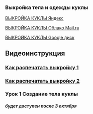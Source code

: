 ### Выкройка тела и одежды куклы
 
 [ВЫКРОЙКА КУКЛЫ Яндекс](https://yadi.sk/d/0OMxmv8JxOMUQA)
 
 [ВЫКРОЙКА КУКЛЫ Облако Mail.ru](https://cloud.mail.ru/public/2CHK/4GRXeyvLG)
 
 [ВЫКРОЙКА КУКЛЫ Google диск](https://drive.google.com/file/d/1C8IMdlms3mbIGPbxlmFS5ULkajvtfETZ/view?usp=sharing)
 
 ## Видеоинструкция
 
 ### [Kак распечатать выкройку 1](https://youtu.be/-pD-CA23ALA)
 ### [Kак распечатать выкройку 2](https://youtu.be/-pD-CA23ALA)
 
 

### Урок 1 Создание тела куклы
##### будет доступен после 3 октября

 

